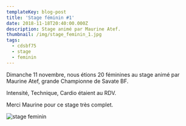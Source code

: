 ```yaml
---
templateKey: blog-post
title: 'Stage féminin #1'
date: 2018-11-18T20:40:00.000Z
description: Stage animé par Maurine Atef.
thumbnail: /img/stage_feminin_1.jpg
tags:
  - cdsbf75
  - stage
  - feminin
---
```

Dimanche 11 novembre, nous étions 20 féminines au stage animé par Maurine Atef, grande Championne de Savate BF.

Intensité, Technique, Cardio étaient au RDV.

Merci Maurine pour ce stage très complet.

![stage feminin](/img/stage_feminin_1.jpg)
